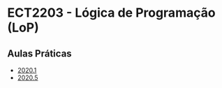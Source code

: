 # ECT2203 - Lógica de Programação (LoP)

## Aulas Práticas

* [2020.1](2020_1.md)
* [2020.5](2020_5.md)
